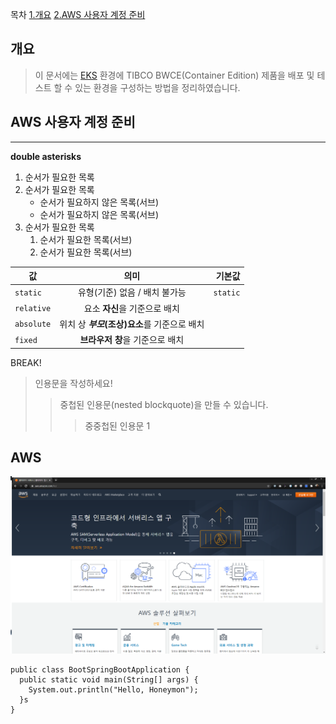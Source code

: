 
목차
[1.개요](#개요)
[2.AWS 사용자 계정 준비](#AWS-사용자-계정-준비)


## 개요
> 이 문서에는 [EKS][1] 환경에 TIBCO BWCE(Container Edition) 제품을 배포 및 테스트 할 수 있는 환경을 구성하는 방법을 정리하였습니다.






   [1]: https://www.google.com/search?q=eks "Elastic Kubernetes Service"

## AWS 사용자 계정 준비

[googlelink]: https://google.com "Go google"

***

**double asterisks**

1. 순서가 필요한 목록
1. 순서가 필요한 목록
   - 순서가 필요하지 않은 목록(서브) 
   - 순서가 필요하지 않은 목록(서브) 
1. 순서가 필요한 목록
   1. 순서가 필요한 목록(서브)
   1. 순서가 필요한 목록(서브)

값 | 의미 | 기본값
---|:---:|---:
`static` | 유형(기준) 없음 / 배치 불가능 | `static`
`relative` | 요소 **자신**을 기준으로 배치 |
`absolute` | 위치 상 **_부모_(조상)요소**를 기준으로 배치 |
`fixed` | **브라우저 창**을 기준으로 배치 |

BREAK!

> 인용문을 작성하세요!
>> 중첩된 인용문(nested blockquote)을 만들 수 있습니다.
>>> 중중첩된 인용문 1


## AWS
![alt text](images/aws.png "Title")


```
public class BootSpringBootApplication {
  public static void main(String[] args) {
    System.out.println("Hello, Honeymon");
  }s
}
```
